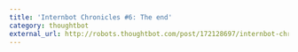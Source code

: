 ```yaml
---
title: 'Internbot Chronicles #6: The end'
category: thoughtbot
external_url: http://robots.thoughtbot.com/post/172128697/internbot-chronicles-5-the-end
---
```

